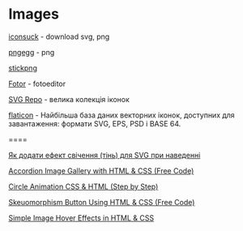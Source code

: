 # Images 

[iconsuck](https://iconduck.com/) - download svg, png

[pngegg](https://www.pngegg.com/) - png

[stickpng](https://www.stickpng.com/)

[Fotor](https://www.fotor.com/) - fotoeditor

[SVG Repo](https://www.svgrepo.com/) - велика колекція іконок

[flaticon](https://www.flaticon.com/icons) - Найбільша база даних векторних іконок, доступних для завантаження: формати SVG, EPS, PSD і BASE 64.

====

[Як додати ефект свічення (тінь) для SVG при наведенні](https://denis-creative.com/kak-dobavit-ten-dlya-svg-pri-navedenii/)

[Accordion Image Gallery with HTML & CSS (Free Code)](https://foolishdeveloper.com/accordion-image-gallery-html-css/)

[Circle Animation CSS & HTML (Step by Step)](https://foolishdeveloper.com/circle-animation-css/)

[Skeuomorphism Button Using HTML & CSS (Free Code)](https://foolishdeveloper.com/skeuomorphism-button-css/)

[Simple Image Hover Effects in HTML & CSS](https://foolishdeveloper.com/simple-image-hover-effects-in-html-css/)
